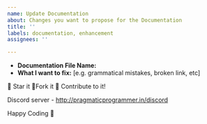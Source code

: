 ```yaml
---
name: Update Documentation
about: Changes you want to propose for the Documentation
title: ''
labels: documentation, enhancement
assignees: ''

---
```


- **Documentation File Name:**
- **What I want to fix:** [e.g. grammatical mistakes, broken link, etc]

:star2: Star it :fork_and_knife:Fork it :handshake: Contribute to it!

Discord server  - http://pragmaticprogrammer.in/discord

Happy Coding :purple_heart: